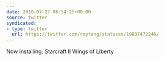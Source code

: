 ```yaml
---
date: 2010-07-27 06:54:25+00:00
source: twitter
syndicated:
- type: twitter
  url: https://twitter.com/roytang/statuses/19637472246/
---
```


Now installing: Starcraft II Wings of Liberty